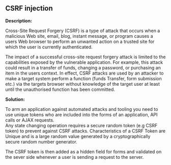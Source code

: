 
CSRF injection
-------

**Description:**

Cross-Site Request Forgery (CSRF) is a type of attack that occurs when a malicious Web site,
email, blog, instant message, or program causes a users Web browser to perform an unwanted
action on a trusted site for which the user is currently authenticated. 

The impact of a successful cross-site request forgery attack is limited to the 
capabilities exposed by the vulnerable application. For example, this attack could result 
in a transfer of funds, changing a password, or purchasing an item in the users context. 
In effect, CSRF attacks are used by an attacker to make a target system perform a 
function (funds Transfer, form submission etc.) via the targets browser without 
knowledge of the target user at least until the unauthorised function has been committed.



**Solution:**

To arm an application against automated attacks and tooling you need to use unique tokens 
who are included into the forms of an application, API calls or AJAX requests.  
Any state changing operation requires a secure random token (e.g CSRF token) to prevent 
against CSRF attacks. Characteristics of a CSRF Token are Unique and is a large random 
value generated by a cryptographically secure random number generator. 

The CSRF token is then added as a hidden field for forms and validated on the sever side whenever
a user is sending a request to the server. 
